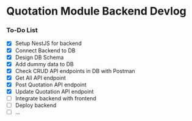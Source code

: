 # Quotation Module Backend Devlog
### To-Do List
- [X]  Setup NestJS for backend
- [X]  Connect Backend to DB
- [X]  Design DB Schema
- [X]  Add dummy data to DB
- [X]  Check CRUD API endpoints in DB with Postman
  - [X] Get All API endpoint
  - [X] Post Quotation API endpoint
  - [X] Update Quotation API endpoint
- [ ] Integrate backend with frontend
- [ ] Deploy backend
- [ ] <TO BE ADDED>...